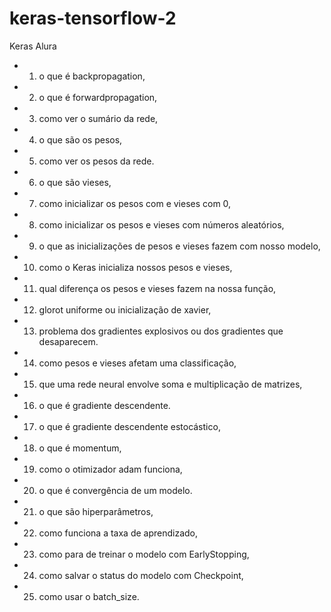 

# keras-tensorflow-2
Keras Alura


- 1. o que é backpropagation,
- 2. o que é forwardpropagation,
- 3. como ver o sumário da rede,
- 4. o que são os pesos,
- 5. como ver os pesos da rede.
- 6. o que são vieses,
- 7. como inicializar os pesos com e vieses com 0,
- 8. como inicializar os pesos e vieses com números aleatórios,
- 9. o que as inicializações de pesos e vieses fazem com nosso modelo,
- 10. como o Keras inicializa nossos pesos e vieses,
- 11. qual diferença os pesos e vieses fazem na nossa função,
- 12. glorot uniforme ou inicialização de xavier,
- 13. problema dos gradientes explosivos ou dos gradientes que desaparecem.
- 14. como pesos e vieses afetam uma classificação,
- 15. que uma rede neural envolve soma e multiplicação de matrizes,
- 16. o que é gradiente descendente.
- 17. o que é gradiente descendente estocástico,
- 18. o que é momentum,
- 19. como o otimizador adam funciona,
- 20. o que é convergência de um modelo.
- 21. o que são hiperparâmetros,
- 22. como funciona a taxa de aprendizado,
- 23. como para de treinar o modelo com EarlyStopping,
- 24. como salvar o status do modelo com Checkpoint,
- 25. como usar o batch_size.